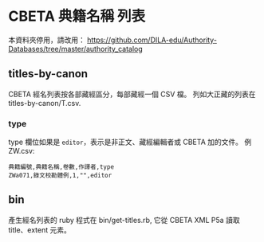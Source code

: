 # CBETA 典籍名稱 列表

本資料夾停用，請改用： 
https://github.com/DILA-edu/Authority-Databases/tree/master/authority_catalog

## titles-by-canon

CBETA 經名列表按各部藏經區分，每部藏經一個 CSV 檔。
列如大正藏的列表在 titles-by-canon/T.csv.

### type

type 欄位如果是 `editor`，表示是非正文、藏經編輯者或 CBETA 加的文件。
例 ZW.csv:

    典籍編號,典籍名稱,卷數,作譯者,type
    ZWa071,錄文校勘體例,1,"",editor

## bin

產生經名列表的 ruby 程式在 bin/get-titles.rb,
它從 CBETA XML P5a 讀取 title、extent 元素。

